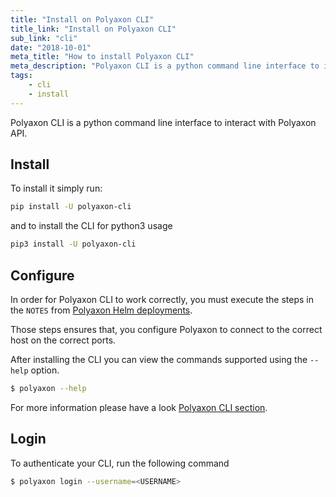 ```yaml
---
title: "Install on Polyaxon CLI"
title_link: "Install on Polyaxon CLI"
sub_link: "cli"
date: "2018-10-01"
meta_title: "How to install Polyaxon CLI"
meta_description: "Polyaxon CLI is a python command line interface to interact with Polyaxon API."
tags:
    - cli
    - install
---
```


Polyaxon CLI is a python command line interface to interact with Polyaxon API.


## Install

To install it simply run:

```bash
pip install -U polyaxon-cli
```

and to install the CLI for python3 usage

```bash
pip3 install -U polyaxon-cli
```


## Configure

In order for Polyaxon CLI to work correctly,
you must execute the steps in the `NOTES` from [Polyaxon Helm deployments](/setup/kubernetes/).

Those steps ensures that, you configure Polyaxon to connect to the correct host on the correct ports.


After installing the CLI you can view the commands supported using the `--help` option.

```bash
$ polyaxon --help
```

For more information please have a look [Polyaxon CLI section](/references/polyaxon-cli/).


## Login

To authenticate your CLI, run the following command

```bash
$ polyaxon login --username=<USERNAME>
```
